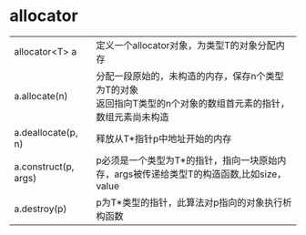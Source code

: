 
# allocator

<table>
    <tr>
        <td>allocator&lt;T&gt; a</td>
        <td>定义一个allocator对象，为类型T的对象分配内存</td>
    </tr>
    <tr>
        <td>a.allocate(n)</td>
        <td>分配一段原始的，未构造的内存，保存n个类型为T的对象<br>
            返回指向T类型的n个对象的数组首元素的指针，数组元素尚未构造</td>
    </tr>
    <tr>
        <td>a.deallocate(p, n)</td>
        <td>释放从T*指针p中地址开始的内存</td>
    </tr>
    <tr>
        <td>a.construct(p, args)</td>
        <td>p必须是一个类型为T*的指针，指向一块原始内存，args被传递给类型T的构造函数,比如size，value</td>
    </tr>
    <tr>
        <td>a.destroy(p)</td>
        <td>p为T*类型的指针，此算法对p指向的对象执行析构函数</td>
    </tr>
</table>
